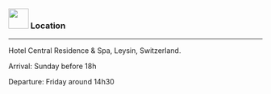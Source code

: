 
### <img border="0" src="https://www.svgrepo.com/show/4199/placeholder-on-a-map.svg" width="40" height="40"> Location

***

Hotel Central Residence & Spa, Leysin, Switzerland.

Arrival: Sunday before 18h

Departure: Friday around 14h30
